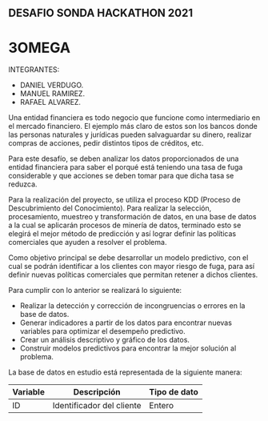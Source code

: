 ## DESAFIO SONDA HACKATHON 2021

# 3OMEGA

INTEGRANTES:
- DANIEL VERDUGO.
- MANUEL RAMIREZ.
- RAFAEL ALVAREZ.

Una entidad financiera es todo negocio que funcione como intermediario en el mercado financiero. El ejemplo más claro de estos son los bancos donde las personas naturales y jurídicas pueden salvaguardar su dinero, realizar compras de acciones, pedir distintos tipos de créditos, etc.

Para este desafío, se deben analizar los datos proporcionados de una entidad financiera para saber el porqué está teniendo una tasa de fuga considerable y que acciones se deben tomar para que dicha tasa se reduzca.

Para la realización del proyecto, se utiliza el proceso KDD (Proceso de Descubrimiento del Conocimiento). Para realizar la selección, procesamiento, muestreo y transformación de datos, en una base de datos a la cual se aplicarán procesos de minería de datos, terminado esto se elegirá el mejor método de predicción y así lograr definir las políticas comerciales que ayuden a resolver el problema.

Como objetivo principal se debe desarrollar un modelo predictivo, con el cual se podrán identificar a los clientes con mayor riesgo de fuga, para así definir nuevas políticas comerciales que permitan retener a dichos clientes.

Para cumplir con lo anterior se realizará lo siguiente:

-	Realizar la detección y corrección de incongruencias o errores en la base de datos.
-	Generar indicadores a partir de los datos para encontrar nuevas variables para optimizar el desempeño predictivo.
-	Crear un análisis descriptivo y gráfico de los datos.
-	Construir modelos predictivos para encontrar la mejor solución al problema.
 
La base de datos en estudio está representada de la siguiente manera:

|Variable|Descripción|Tipo de dato|
|--------|------------------|-------------|
|ID|Identificador del cliente|Entero|

